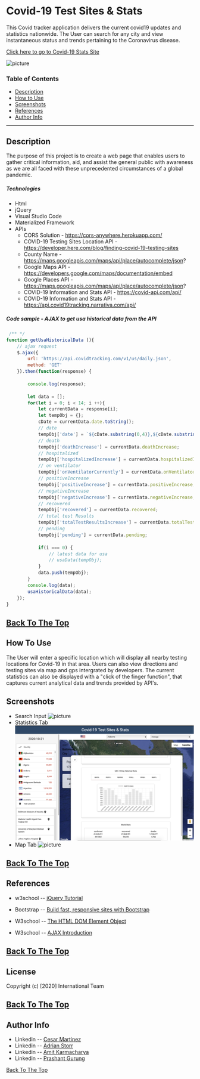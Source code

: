# Covid-19 Test Sites & Stats

This Covid tracker application delivers the current covid19 updates and statistics nationwide. The User can search for any city and view instantaneous status and trends pertaining to the Coronavirus disease.

[Click here to go to Covid-19 Stats Site](https://chernanma.github.io/Project_1/)

![picture](./Assets/Images/webpage.png)

### Table of Contents
- [Description](#description)
- [How to Use](#how-to-use)
- [Screenshots](#screenshots)
- [References](#references)
- [Author Info](#author-info)
---
## Description
 
The purpose of this project is to create a web page that enables users to gather critical information, aid, and assist the general public with awareness as we are all faced with these unprecedented circumstances of a global pandemic.

##### Technologies

- Html
- jQuery
- Visual Studio Code
- Materialized Framework
- APIs
    - CORS Solution - https://cors-anywhere.herokuapp.com/
    - COVID-19 Testing Sites Location API - https://developer.here.com/blog/finding-covid-19-testing-sites
    - County Name  - https://maps.googleapis.com/maps/api/place/autocomplete/json?
    - Google Maps API - https://developers.google.com/maps/documentation/embed
    - Google Places API - https://maps.googleapis.com/maps/api/place/autocomplete/json?
    - COVID-19 Information and Stats API - https://covid-api.com/api/
    - COVID-19 Information and Stats API - https://api.covid19tracking.narrativa.com/api/


##### Code sample - AJAX to get usa historical data from the API


```js
 /** */
function getUsaHistoricalData (){
    // ajax request
    $.ajax({
        url: 'https://api.covidtracking.com/v1/us/daily.json',
        method: 'GET'
    }).then(function(response) {

        console.log(response);

        let data = [];
        for(let i = 0; i < 14; i ++){
            let currentData = response[i];
            let tempObj = {};
            cDate = currentData.date.toString();
            // date
            tempObj['date'] = `${cDate.substring(0,4)},${cDate.substring(4,6)},${cDate.substring(6,8)}`;
            // death
            tempObj['deathIncrease'] = currentData.deathIncrease;
            // hospitalized
            tempObj['hospitalizedIncrease'] = currentData.hospitalizedIncrease;
            // on ventilator
            tempObj['onVentilatorCurrently'] = currentData.onVentilatorCurrently
            // positiveIncrease
            tempObj['positiveIncrease'] = currentData.positiveIncrease;
            // negativeIncrease
            tempObj['negativeIncrease'] = currentData.negativeIncrease;
            // recovered
            tempObj['recovered'] = currentData.recovered;
            // total test Results
            tempObj['totalTestResultsIncrease'] = currentData.totalTestResultsIncrease;
            // pending
            tempObj['pending'] = currentData.pending;
            
            if(i === 0) {
                // latest data for usa
                // usaData(tempObj);
            }
            data.push(tempObj);
        }
        console.log(data);
        usaHistoricalData(data);
    });
}
```
[Back To The Top](#Covid-19-Test-Sites-&-stats)
---
## How To Use

 The User will enter a specific location which will display all nearby testing locations for Covid-19 in that area. Users can also view directions and testing sites via map and gps intergrated by developers. The current statistics can also be displayed with a "click of the finger function", that captures current analytical data and trends provided by API's. 

## Screenshots

- Search Input
![picture](./Assets/Images/input.jpg)
- Statistics Tab 
![picture](./Assets/Images/stats.png)
- Map Tab
![picture](./Assets/Images/mapup.jpg)

[Back To The Top](#Covid-19-Test-Sites-&-stats)
---
## References
- w3school -- [jQuery Tutorial](https://www.w3schools.com/jquery/)
- Bootstrap -- [Build fast, responsive sites with Bootstrap](https://getbootstrap.com/)
- W3school -- [The HTML DOM Element Object](https://www.w3schools.com/jsref/dom_obj_all.asp)

- W3school -- [AJAX Introduction](https://www.w3schools.com/js/js_ajax_intro.asp)


[Back To The Top](#Covid-19-Test-Sites-&-stats)
---
## License
Copyright (c) [2020] International Team

[Back To The Top](#Covid-19-Test-Sites-&-stats)
---
## Author Info
- Linkedin -- [Cesar Martinez](https://www.linkedin.com/in/cesar-martinez-3986b3120/)
- Linkedin -- [Adrian Storr](https://www.linkedin.com/in/adrian-storr-98773731)
- Linkedin -- [Amit Karmacharya](https://www.linkedin.com/in/amit-karmacharya-b344731ab/)
- Linkedin -- [Prashant Gurung](https://www.linkedin.com/in/prashant-gurung-563621119/)

[Back To The Top](#Covid-19-Test-Sites-&-stats)
